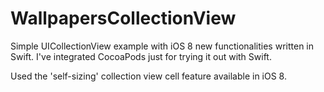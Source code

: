 WallpapersCollectionView
========================

Simple UICollectionView example with iOS 8 new functionalities written in Swift.
I've integrated CocoaPods just for trying it out with Swift.

Used the 'self-sizing' collection view cell feature available in iOS 8.

